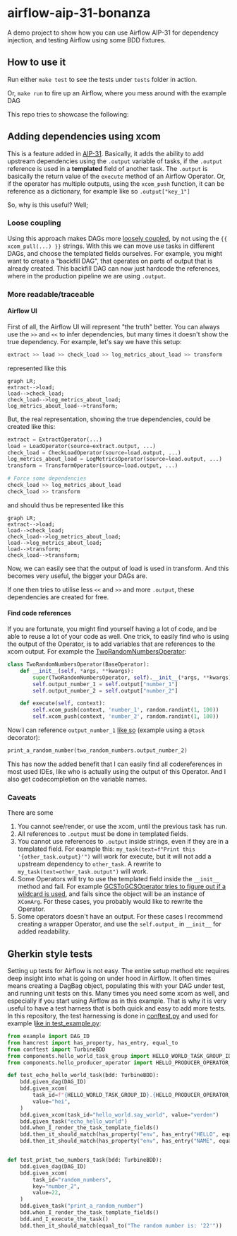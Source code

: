 # airflow-aip-31-bonanza
A demo project to show how you can use Airflow AIP-31 for dependency injection, and testing Airflow using some BDD fixtures.

## How to use it

Run either `make test` to see the tests under `tests` folder in action.

Or, `make run` to fire up an Airflow, where you mess around with the example DAG


This repo tries to showcase the following:

## Adding dependencies using xcom

This is a feature added in [AIP-31](https://cwiki.apache.org/confluence/pages/viewpage.action?pageId=148638736). Basically, it adds the ability to add upstream dependencies using the `.output` variable of tasks, if the `.output` reference is used in a **templated** field of another task. The `.output` is basically the return value of the `execute` method of an Airflow Operator. Or, if the operator has multiple outputs, using the `xcom_push` function, it can be reference as a dictionary, for example like so `.output["key_1"]`

So, why is this useful? Well;

### Loose coupling

Using this approach makes DAGs more [loosely coupled](https://en.wikipedia.org/wiki/Loose_coupling), by not using the `{{ xcom_pull(...) }}` strings. With this we can move use tasks in different DAGs, and choose the templated fields ourselves. For example, you might want to create a "backfill DAG", that operates on parts of output that is already created. This backfill DAG can now just hardcode the references, where in the production pipeline we are using `.output`.

### More readable/traceable

#### Airflow UI

First of all, the Airflow UI will represent "the truth" better. You can always use the `>>` and `<<` to infer dependencies, but many times it doesn't show the true dependency. For example, let's say we have this setup:

```python
extract >> load >> check_load >> log_metrics_about_load >> transform
```

represented like this

```mermaid
graph LR;
extract-->load;
load-->check_load;
check_load-->log_metrics_about_load;
log_metrics_about_load-->transform;
```

But, the real representation, showing the true dependencies, could be created like this:
```python
extract = ExtractOperator(...)
load = LoadOperator(source=extract.output, ...)
check_load = CheckLoadOperator(source=load.output, ...)
log_metrics_about_load = LogMetricsOperator(source=load.output, ...)
transform = TransformOperator(source=load.output, ...)

# Force some dependencies
check_load >> log_metrics_about_load
check_load >> transform
```

and should thus be represented like this
```mermaid
graph LR;
extract-->load;
load-->check_load;
check_load-->log_metrics_about_load;
load-->log_metrics_about_load;
load-->transform;
check_load-->transform;
```

Now, we can easily see that the output of load is used in transform. And this becomes very useful, the bigger your DAGs are.

If one then tries to utilise less `<<` and `>>` and more `.output`, these dependencies are created for free. 

#### Find code references

If you are fortunate, you might find yourself having a lot of code, and be able to reuse a lot of your code as well. One trick, to easily find who is using the output of the Operator, is to add variables that are references to the xcom output. For example the [TwoRandomNumbersOperator](https://github.com/judoole/airflow-aip-31-bonanza/blob/b605cba81313b029a0329745158ad98c714be7e5/dags/components/two_random_numbers_operator.py):
```python
class TwoRandomNumbersOperator(BaseOperator):
    def __init__(self, *args, **kwargs):
        super(TwoRandomNumbersOperator, self).__init__(*args, **kwargs)
        self.output_number_1 = self.output["number_1"]
        self.output_number_2 = self.output["number_2"]

    def execute(self, context):
        self.xcom_push(context, 'number_1', random.randint(1, 100))
        self.xcom_push(context, 'number_2', random.randint(1, 100))
```

Now I can reference `output_number_1` [like so](https://github.com/judoole/airflow-aip-31-bonanza/blob/b605cba81313b029a0329745158ad98c714be7e5/dags/example.py#L54) (example using a `@task` decorator):
```python
print_a_random_number(two_random_numbers.output_number_2)
```

This has now the added benefit that I can easily find all codereferences in most used IDEs, like who is actually using the output of this Operator. And I also get codecompletion on the variable names.

### Caveats

There are some

1. You cannot see/render, or use the xcom, until the previous task has run.
2. All references to `.output` must be done in templated fields.
3. You cannot use references to `.output` inside strings, even if they are in a templated field. For example this: `my_task(text=f"Print this '{other_task.output}'")` will work for execute, but it will not add a upstream dependency to `other_task`. A rewrite to `my_task(text=other_task.output")` will work.
4. Some Operators will try to use the templated field inside the `__init__` method and fail. For example [GCSToGCSOperator tries to figure out if a wildcard is used](https://github.com/apache/airflow/blob/0d9d8fa9fa1368092083a581006bfc96ce57da17/airflow/providers/google/cloud/transfers/gcs_to_gcs.py#L275), and fails since the object will be an instance of `XComArg`. For these cases, you probably would like to rewrite the Operator.
5. Some operators doesn't have an output. For these cases I recommend creating a wrapper Operator, and use the `self.output_` in `__init__` for added readability.
   
## Gherkin style tests

Setting up tests for Airflow is not easy. The entire setup method etc requires deep insight into what is going on under hood in Airflow. It often times means creating a DagBag object, populating this with your DAG under test, and running unit tests on this. Many times you need some xcom as well, and especially if you start using Airflow as in this example. That is why it is very useful to have a test harness that is both quick and easy to add more tests. In this repository, the test harnessing is done in [conftest.py](https://github.com/judoole/airflow-aip-31-bonanza/blob/ef5ec9556adcebcfd1efeb1cd9d3ccc97b9a4bd2/tests/conftest.py) and used for example l[ike in test_example.py](https://github.com/judoole/airflow-aip-31-bonanza/blob/ef5ec9556adcebcfd1efeb1cd9d3ccc97b9a4bd2/tests/test_example.py):

```python
from example import DAG_ID
from hamcrest import has_property, has_entry, equal_to
from conftest import TurbineBDD
from components.hello_world_task_group import HELLO_WORLD_TASK_GROUP_ID
from components.hello_producer_operator import HELLO_PRODUCER_OPERATOR_TASK_ID

def test_echo_hello_world_task(bdd: TurbineBDD):
    bdd.given_dag(DAG_ID)
    bdd.given_xcom(
        task_id=f"{HELLO_WORLD_TASK_GROUP_ID}.{HELLO_PRODUCER_OPERATOR_TASK_ID}",
        value="hei",
    )
    bdd.given_xcom(task_id="hello_world.say_world", value="verden")
    bdd.given_task("echo_hello_world")
    bdd.when_I_render_the_task_template_fields()
    bdd.then_it_should_match(has_property("env", has_entry("HELLO", equal_to("hei"))))
    bdd.then_it_should_match(has_property("env", has_entry("NAME", equal_to("verden"))))


def test_print_two_numbers_task(bdd: TurbineBDD):
    bdd.given_dag(DAG_ID)
    bdd.given_xcom(
        task_id="random_numbers",
        key="number_2",
        value=22,
    )    
    bdd.given_task("print_a_random_number")
    bdd.when_I_render_the_task_template_fields()
    bdd.and_I_execute_the_task()
    bdd.then_it_should_match(equal_to("The random number is: '22'"))
```
